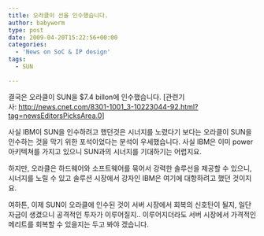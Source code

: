 ```yaml
---
title: 오라클이 선을 인수했습니다.
author: babyworm
type: post
date: 2009-04-20T15:22:56+00:00
categories:
  - 'News on SoC & IP design'
tags:
  - SUN

---
```

결국은 오라클이 SUN을 $7.4 billon에 인수했습니다. [관련기사: <a href="http://news.cnet.com/8301-1001_3-10223044-92.html?tag=newsEditorsPicksArea.0" target="_blank">http://news.cnet.com/8301-1001_3-10223044-92.html?tag=newsEditorsPicksArea.0</a>]

사실 IBM이 SUN을 인수하려고 했던것은 시너지를 노렸다기 보다는 오라클이 SUN을 인수하는 것을 막기 위한 포석이었다는 분석이 우세했습니다. 사실 IBM은 이미 power 아키텍쳐를 가지고 있으니 SUN과의 시너지를 기대하기는 어렵지요.

하지만, 오라클은 하드웨어와 소프트웨어를 묶어서 강력한 솔루선을 제공할 수 있으니, 시너지를 노릴 수 있고 솔루션 시장에서 강자인 IBM은 여기에 대항하려고 했던 것이지요.

여하튼, 이제 SUN이 오라클에 인수된 것이 서버 시장에서 회복의 신호탄이 될지, 일단 자금이 생겼으니 공격적인 투자가 이루어질지.. 이루어지더라도 서버 시장에서 가격적인 메리트를 회복할 수 있을지는 두고 봐야 겠습니다.
